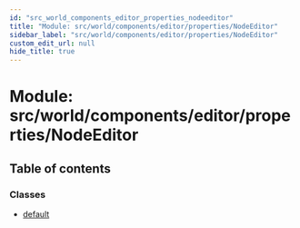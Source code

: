 ```yaml
---
id: "src_world_components_editor_properties_nodeeditor"
title: "Module: src/world/components/editor/properties/NodeEditor"
sidebar_label: "src/world/components/editor/properties/NodeEditor"
custom_edit_url: null
hide_title: true
---
```


# Module: src/world/components/editor/properties/NodeEditor

## Table of contents

### Classes

- [default](../classes/src_world_components_editor_properties_nodeeditor.default.md)
